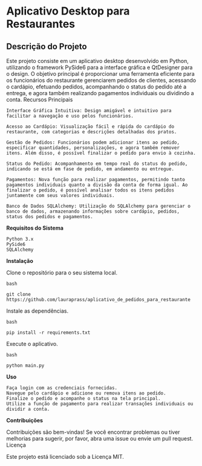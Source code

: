 # Aplicativo Desktop para Restaurantes
## Descrição do Projeto

Este projeto consiste em um aplicativo desktop desenvolvido em Python, utilizando o framework PySide6 para a interface gráfica e QtDesigner para o design. O objetivo principal é proporcionar uma ferramenta eficiente para os funcionários do restaurante gerenciarem pedidos de clientes, acessando o cardápio, efetuando pedidos, acompanhando o status do pedido até a entrega, e agora também realizando pagamentos individuais ou dividindo a conta.
Recursos Principais

    Interface Gráfica Intuitiva: Design amigável e intuitivo para facilitar a navegação e uso pelos funcionários.

    Acesso ao Cardápio: Visualização fácil e rápida do cardápio do restaurante, com categorias e descrições detalhadas dos pratos.

    Gestão de Pedidos: Funcionários podem adicionar itens ao pedido, especificar quantidades, personalizações, e agora também remover itens. Além disso, é possível finalizar o pedido para envio à cozinha.

    Status do Pedido: Acompanhamento em tempo real do status do pedido, indicando se está em fase de pedido, em andamento ou entregue.

    Pagamentos: Nova função para realizar pagamentos, permitindo tanto pagamentos individuais quanto a divisão da conta de forma igual. Ao finalizar o pedido, é possível analisar todos os itens pedidos juntamente com seus valores individuais.

    Banco de Dados SQLAlchemy: Utilização do SQLAlchemy para gerenciar o banco de dados, armazenando informações sobre cardápio, pedidos, status dos pedidos e pagamentos.

**Requisitos do Sistema**

    Python 3.x
    PySide6
    SQLAlchemy

**Instalação**

Clone o repositório para o seu sistema local.

    bash

    git clone https://github.com/lauraprass/aplicativo_de_pedidos_para_restaurante
    
Instale as dependências.
    
    bash
    
    pip install -r requirements.txt
    
Execute o aplicativo.
    
    bash

    python main.py

**Uso**

    Faça login com as credenciais fornecidas.
    Navegue pelo cardápio e adicione ou remova itens ao pedido.
    Finalize o pedido e acompanhe o status na tela principal.
    Utilize a função de pagamento para realizar transações individuais ou dividir a conta.

**Contribuições**

Contribuições são bem-vindas! Se você encontrar problemas ou tiver melhorias para sugerir, por favor, abra uma issue ou envie um pull request.
Licença

Este projeto está licenciado sob a Licença MIT.
